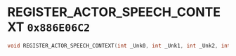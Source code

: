 # REGISTER_ACTOR_SPEECH_CONTEXT `0x886E06C2`

```cpp
void REGISTER_ACTOR_SPEECH_CONTEXT(int _Unk0, int _Unk1, int _Unk2, int _Unk3, int _Unk4, int _Unk5, int _Unk6);
```